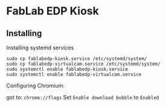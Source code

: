 # FabLab EDP Kiosk


## Installing

Installing systemd services

```
sudo cp fablabedp-kiosk.service /etc/systemd/system/
sudo cp fablabedp-virtualcam.service /etc/systemd/system/
sudo systemctl enable fablabedp-kiosk.service
sudo systemctl enable fablabedp-virtualcam.service
```

Configuring Chromium:

got to: `chrome://flags`
Set `Enable download bubble` to `Enabled`